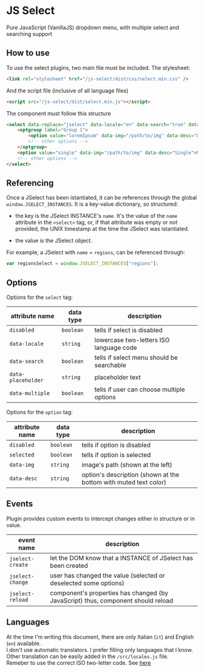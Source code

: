 # JS Select

Pure JavaScript (VanillaJS) dropdown menu, with multiple select and searching support

## How to use
To use the select plugins, two main file must be included.
The stylesheet:
```html
<link rel="stylesheet" href="/js-select/dist/css/select.min.css" />
```
And the script file (inclusive of all language files)
```html
<script src="/js-select/dist/select.min.js"></script>
```
The component must follow this structure
```html
<select data-replace="jselect" data-locale="en" data-search="true" data-multiple="false" data-placeholder="Choose">
    <optgroup label="Group 1">
        <option value="loremIpsum" data-img="/path/to/img" data-desc="Lorem ipsum">Lorem ipsum</option>
        <!-- other options -->
    </optgroup>
    <option value="single" data-img="/path/to/img" data-desc="Single">Single</option>
    <!-- other options -->
</select>
```

## Referencing
Once a JSelect has been istantiated, it can be references through the global `window.JSELECT_INSTANCES`.
It is a key-value dictionary, so structured:

* the key is the JSelect INSTANCE's `name`. It's the value of the `name` attribute in the `<select>` tag, or, if that attribute was empty or not provided, the UNIX timestamp at the time the JSelect was istantiated.

* the value is the JSelect object.

For example, a JSelect with `name` = `regions`, can be referenced through:

```javascript
var regionsSelect = window.JSELECT_INSTANCES["regions"];
```

## Options
Options for the `select` tag:

| attribute name | data type | description |
| -------------- | ----------| ----------- |
| `disabled` | `boolean` | tells if select is disabled |
| `data-locale` | `string` | lowercase two-letters ISO language code |
| `data-search` | `boolean` | tells if select menu should be searchable |
| `data-placeholder` | `string` | placeholder text |
| `data-multiple` | `boolean` | tells if user can choose multiple options |

Options for the `option` tag:

| attribute name | data type | description |
| -------------- | --------- | ----------- |
| `disabled` | `boolean` | tells if option is disabled |
| `selected` | `boolean` | tells if option is selected |
| `data-img` | `string` | image's path (shown at the left) |
| `data-desc` | `string` | option's description (shown at the bottom with muted text color)

## Events
Plugin provides custom events to intercept changes either in structure or in value.

| event name | description |
| ---------- | ---------------- |
| `jselect-create` | let the DOM know that a INSTANCE of JSelect has been created |
| `jselect-change` | user has changed the value (selected or deselected some options) |
| `jselect-reload` | component's properties has changed (by JavaScript) thus, component should reload |

## Languages
At the time I'm writing this document, there are only Italian (`it`) and English (`en`) available.<br/>
I don't use automatic translators. I prefer filling only languages that I know.<br/>
Other translation can be easily added in the `/src/locales.js` file.<br/>
Remeber to use the correct ISO two-letter code. See <a href="https://www.loc.gov/standards/iso639-2/php/code_list.php">here</a>
